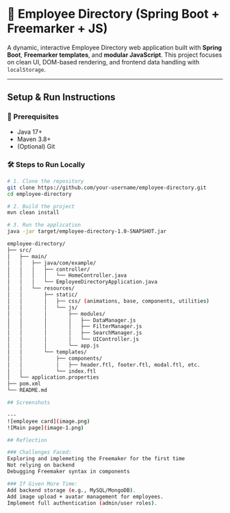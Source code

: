 # 👥 Employee Directory (Spring Boot + Freemarker + JS)

A dynamic, interactive Employee Directory web application built with **Spring Boot**, **Freemarker templates**, and **modular JavaScript**. This project focuses on clean UI, DOM-based rendering, and frontend data handling with `localStorage`.

---

##  Setup & Run Instructions

### 🧩 Prerequisites
- Java 17+
- Maven 3.8+
- (Optional) Git

### 🛠️ Steps to Run Locally

```bash
# 1. Clone the repository
git clone https://github.com/your-username/employee-directory.git
cd employee-directory

# 2. Build the project
mvn clean install

# 3. Run the application
java -jar target/employee-directory-1.0-SNAPSHOT.jar

employee-directory/
├── src/
│   ├── main/
│   │   ├── java/com/example/
│   │   │   ├── controller/
│   │   │   │   └── HomeController.java
│   │   │   └── EmployeeDirectoryApplication.java
│   │   └── resources/
│   │       ├── static/
│   │       │   ├── css/ (animations, base, components, utilities)
│   │       │   └── js/
│   │       │       ├── modules/
│   │       │       │   ├── DataManager.js
│   │       │       │   ├── FilterManager.js
│   │       │       │   ├── SearchManager.js
│   │       │       │   └── UIController.js
│   │       │       └── app.js
│   │       └── templates/
│   │           ├── components/
│   │           │   ├── header.ftl, footer.ftl, modal.ftl, etc.
│   │           └── index.ftl
│   └── application.properties
├── pom.xml
└── README.md

## Screenshots

---
![employee card](image.png)
![Main page](image-1.png)

## Reflection

### Challenges Faced:
Exploring and implemeting the Freemaker for the first time
Not relying on backend
Debugging Freemaker syntax in components

### If Given More Time:
Add backend storage (e.g., MySQL/MongoDB).
Add image upload + avatar management for employees.
Implement full authentication (admin/user roles).

